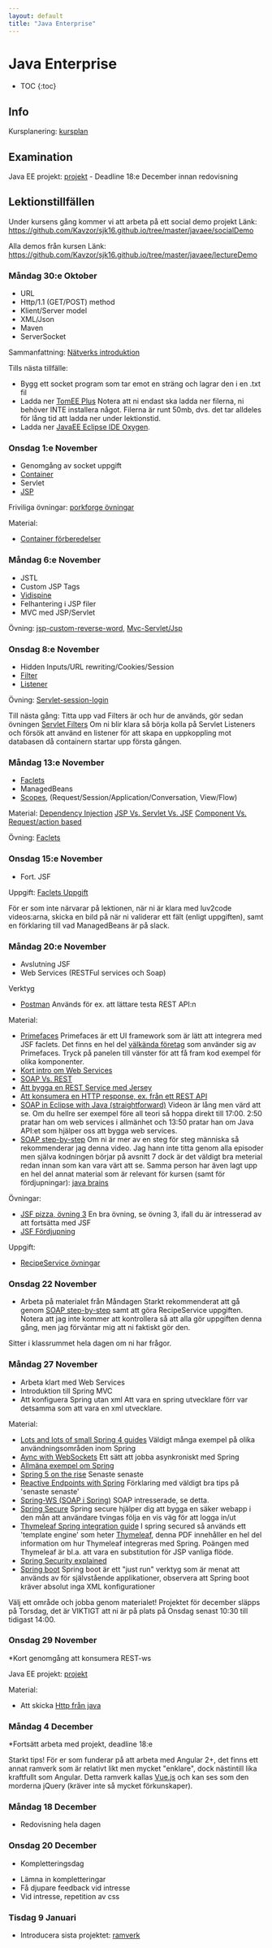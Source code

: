 ```yaml
---
layout: default
title: "Java Enterprise"
---
```


Java Enterprise
=========================================

* TOC
{:toc}

Info
----
Kursplanering: [kursplan](material/KursplaneringJavaEE.pdf)


Examination
----
Java EE projekt: [projekt](JavaEEProjekt.pdf) - Deadline 18:e December innan redovisning

Lektionstillfällen
-------------------
Under kursens gång kommer vi att arbeta på ett social demo projekt
Länk: https://github.com/Kavzor/sjk16.github.io/tree/master/javaee/socialDemo

Alla demos från kursen 
Länk: https://github.com/Kavzor/sjk16.github.io/tree/master/javaee/lectureDemo

### Måndag 30:e Oktober
- URL
- Http/1.1 (GET/POST) method
- Klient/Server model
- XML/Json
- Maven
- ServerSocket

Sammanfattning: [Nätverks introduktion](lecture/F1_Internet_HTTP.pdf)

Tills nästa tillfälle:
* Bygg ett socket program som tar emot en sträng och lagrar den i en .txt fil
* Ladda ner [TomEE Plus](http://openejb.apache.org/downloads.html)
Notera att ni endast ska ladda ner filerna, ni behöver INTE installera något. Filerna är runt 50mb, dvs. det tar alldeles för lång tid att ladda ner under lektionstid.
* Ladda ner [JavaEE Eclipse IDE Oxygen](https://www.eclipse.org/downloads/packages/eclipse-ide-java-ee-developers/oxygen1a). 

### Onsdag 1:e November
- Genomgång av socket uppgift
- [Container](https://en.wikipedia.org/wiki/Web_container)
- Servlet
- [JSP](https://www.youtube.com/watch?v=78nSYSQO0H0&index=1&list=PLEAQNNR8IlB5qfU7joeyIVRCRqD3nMsmV)

Friviliga övningar: [porkforge övningar](http://porkforge.mardby.se/index.php?title=%C3%96va_p%C3%A5_JSP_och_Servlets)

Material:
* [Container förberedelser](Preperation.pdf)

### Måndag 6:e November
- JSTL
- Custom JSP Tags
- [Vidispine](material/Presentation%20LIA%20-%20Vidispine.odp)
- Felhantering i JSP filer
- MVC med JSP/Servlet

Övning: [jsp-custom-reverse-word](exercise/Jsp-custom.txt), [Mvc-Servlet/Jsp](exercise/Mvc.txt)


### Onsdag 8:e November
- Hidden Inputs/URL rewriting/Cookies/Session
- [Filter](https://kodejava.org/how-do-i-define-a-filter-using-webfilter-annotation/)
- [Listener](https://www.journaldev.com/1945/servletcontextlistener-servlet-listener-example)

Övning: [Servlet-session-login](exercise/Session.pdf)

Till nästa gång: Titta upp vad Filters är och hur de används, gör sedan övningen [Servlet Filters](exercise/Filter.pdf)
Om ni blir klara så börja kolla på Servlet Listeners och försök att använd en listener för att skapa en uppkoppling mot databasen då containern startar upp första gången.

### Måndag 13:e November
- [Faclets](https://www.javatpoint.com/facelets)
- ManagedBeans
- [Scopes](https://stackoverflow.com/questions/7031885/how-to-choose-the-right-bean-scope), (Request/Session/Application/Conversation, View/Flow)

Material:
[Dependency Injection](http://buraktas.com/java-cdi-dependency-injection-example/)
[JSP Vs. Servlet Vs. JSF](https://stackoverflow.com/questions/2095397/what-is-the-difference-between-jsf-servlet-and-jsp)
[Component Vs. Request/action based](https://outofmymemory.wordpress.com/2014/07/14/action-based-or-component-based-mvc/)

Övning: [Faclets](exercise/Faclets.pdf)


### Onsdag 15:e November
- Fort. JSF

Uppgift: 
[Faclets Uppgift](exercise/Faclets2.pdf)

För er som inte närvarar på lektionen, när ni är klara med luv2code videos:arna, skicka en bild på när ni validerar ett fält (enligt uppgiften), samt en förklaring till vad ManagedBeans är på slack.

### Måndag 20:e November
* Avslutning JSF
* Web Services (RESTFul services och Soap)

Verktyg
* [Postman](Postman.pdf)
Används för ex. att lättare testa REST API:n

Material:
* [Primefaces](https://www.primefaces.org/showcase/index.xhtml)
Primefaces är ett UI framework som är lätt att integrera med JSF faclets. Det finns en hel del [välkända företag](https://www.primefaces.org/whouses/) som använder sig av Primefaces. Tryck på panelen till vänster för att få fram kod exempel för olika komponenter.
* [Kort intro om Web Services](https://www.lynda.com/Software-Development-tutorials/What-web-service/126131/145941-4.html)
* [SOAP Vs. REST](https://stackoverflow.com/questions/19884295/soap-vs-rest-differences)
* [Att bygga en REST Service med Jersey](http://crunchify.com/how-to-build-restful-service-with-java-using-jax-rs-and-jersey/)
* [Att konsumera en HTTP response, ex. från ett REST API](http://rest.elkstein.org/2008/02/using-rest-in-java.html)
* [SOAP in Eclipse with Java (straightforward)](https://www.youtube.com/watch?v=fE1pVSiXNkU)
Videon är lång men värd att se. Om du hellre ser exempel före all teori så hoppa direkt till 17:00.
2:50 pratar han om web services i allmänhet och 13:50 pratar han om Java API:et som hjälper oss att bygga web services.
* [SOAP step-by-step](https://www.youtube.com/watch?v=mKjvKPlb1rA&list=PLqq-6Pq4lTTZTYpk_1DOowOGWJMIH5T39)
Om ni är mer av en steg för steg människa så rekommenderar jag denna video. Jag hann inte titta genom alla episoder men själva kodningen börjar på avsnitt 7 dock är det väldigt bra meterial redan innan som kan vara värt att se. Samma person har även lagt upp en hel del annat material som är relevant för kursen (samt för fördjupningar): [java brains](https://www.youtube.com/channel/UCYt1sfh5464XaDBH0oH_o7Q)

Övningar:
* [JSF pizza, övning 3](http://porkforge.mardby.se/index.php?title=%C3%96va_p%C3%A5_JavaServer_Faces_och_Managed_Beans)
En bra övning, se övning 3, ifall du är intresserad av att fortsätta med JSF
* [JSF Fördjupning](exercise/FacletsFordjupning.pdf)

Uppgift:
* [RecipeService övningar](exercise/RecipeService.pdf)


### Onsdag 22 November
* Arbeta på materialet från Måndagen
Starkt rekommenderat att gå genom [SOAP step-by-step](https://www.youtube.com/watch?v=mKjvKPlb1rA&list=PLqq-6Pq4lTTZTYpk_1DOowOGWJMIH5T39) samt att göra RecipeService uppgiften. Notera att jag inte kommer att kontrollera så att alla gör uppgiften denna gång, men jag förväntar mig att ni faktiskt gör den.

Sitter i klassrummet hela dagen om ni har frågor.


### Måndag 27 November
* Arbeta klart med Web Services
* Introduktion till Spring MVC
* Att konfiguera Spring utan xml
Att vara en spring utvecklare förr var detsamma som att vara en xml utvecklare.

Material:
* [Lots and lots of small Spring 4 guides](https://spring.io/guides)
Väldigt många exempel på olika användningsområden inom Spring
* [Aync with WebSockets](https://spring.io/guides/gs/messaging-stomp-websocket/)
Ett sätt att jobba asynkroniskt med Spring
* [Allmäna exempel om Spring](https://www.journaldev.com/2888/spring-tutorial-spring-core-tutorial)
* [Spring 5 on the rise](https://spring.io/blog/2016/09/22/new-in-spring-5-functional-web-framework)
Senaste senaste
* [Reactive Endpoints with Spring](https://www.youtube.com/watch?v=JjrAmhlTjug)
Förklaring med väldigt bra tips på 'senaste senaste'
* [Spring-WS (SOAP i Spring)](https://www.youtube.com/watch?v=bfTmt_pUazU)
SOAP intresserade, se detta.
* [Spring Secure](https://spring.io/guides/gs/securing-web/)
Spring secure hjälper dig att bygga en säker webapp i den mån att användare tvingas följa en vis väg för att logga in/ut
* [Thymeleaf Spring integration guide](http://www.thymeleaf.org/doc/tutorials/3.0/thymeleafspring.html)
I spring secured så används ett 'template engine' som heter [Thymeleaf](https://en.wikipedia.org/wiki/Thymeleaf), denna PDF innehåller en hel del information om hur Thymeleaf integreras med Spring. Poängen med Thymeleaf är bl.a. att vara en substitution för JSP vanliga flöde.
* [Spring Security explained](https://spring.io/guides/topicals/spring-security-architecture/)
* [Spring boot](https://projects.spring.io/spring-boot/)
Spring boot är ett "just run" verktyg som är menat att används av för självstående applikationer, observera att Spring boot kräver absolut inga XML konfigurationer

Välj ett område och jobba genom materialet!
Projektet för december släpps på Torsdag, det är VIKTIGT att ni är på plats på Onsdag senast 10:30 till tidigast 14:00.


### Onsdag 29 November
*Kort genomgång att konsumera REST-ws

Java EE projekt: [projekt](JavaEEProjekt.pdf)

Material:
* Att skicka [Http från java](https://stackoverflow.com/questions/4205980/java-sending-http-parameters-via-post-method-easily) 


### Måndag 4 December
*Fortsätt arbeta med projekt, deadline 18:e

Starkt tips!
För er som funderar på att arbeta med Angular 2+, det finns ett annat ramverk som är relativt likt men mycket "enklare", dock nästintill lika kraftfullt som Angular. Detta ramverk kallas [Vue.js](https://vuejs.org/) och kan ses som den morderna jQuery (kräver inte så mycket förkunskaper). 


### Måndag 18 December
* Redovisning hela dagen

### Onsdag 20 December
* Kompletteringsdag
- Lämna in kompletteringar
- Få djupare feedback vid intresse
- Vid intresse, repetition av css

### Tisdag 9 Januari
- Introducera sista projektet: [ramverk](Ramverk.pdf)

